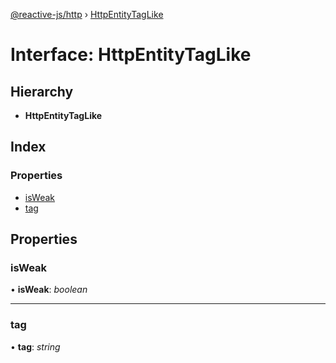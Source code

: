 [@reactive-js/http](../README.md) › [HttpEntityTagLike](httpentitytaglike.md)

# Interface: HttpEntityTagLike

## Hierarchy

* **HttpEntityTagLike**

## Index

### Properties

* [isWeak](httpentitytaglike.md#isweak)
* [tag](httpentitytaglike.md#tag)

## Properties

###  isWeak

• **isWeak**: *boolean*

___

###  tag

• **tag**: *string*
